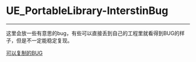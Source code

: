 # UE_PortableLibrary-InterstinBug
--------

这里会放一些有意思的bug，有些可以直接丢到自己的工程里就看得到BUG的样子，但是不一定能稳定复现。

[可以复制的BUG](https://github.com/2128cz/UE_PortableLibrary/tree/2128cz-InterstingBUG/BUGFileList)



